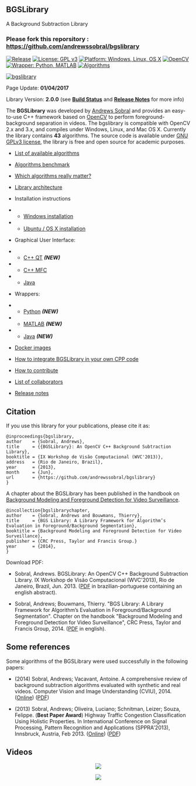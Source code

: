 ## BGSLibrary
A Background Subtraction Library

### Please fork this reporsitory : https://github.com/andrewssobral/bgslibrary

[![Release](https://img.shields.io/badge/Release-v2.0.0-blue.svg)](https://github.com/andrewssobral/bgslibrary/wiki/Build-status) [![License: GPL v3](https://img.shields.io/badge/License-GPL%20v3-blue.svg)](http://www.gnu.org/licenses/gpl-3.0) [![Platform: Windows, Linux, OS X](https://img.shields.io/badge/Platform-Windows%2C%20Linux%2C%20OS%20X-blue.svg)](https://github.com/andrewssobral/bgslibrary/wiki/Build-status) [![OpenCV](https://img.shields.io/badge/OpenCV-2.x%2C%203.x-blue.svg)](https://github.com/andrewssobral/bgslibrary/wiki/Build-status) [![Wrapper: Python, MATLAB](https://img.shields.io/badge/Wrapper-Java%2C%20Python%2C%20MATLAB-orange.svg)](https://github.com/andrewssobral/bgslibrary/wiki/Build-status) [![Algorithms](https://img.shields.io/badge/Algorithms-43-red.svg)](https://github.com/andrewssobral/bgslibrary/wiki/List-of-available-algorithms)

[![bgslibrary](http://i.giphy.com/5A94AZahSIVOw.gif)](https://youtu.be/_UbERwuQ0OU)

Page Update: **01/04/2017**

Library Version: **2.0.0** (see **[Build Status](https://github.com/andrewssobral/bgslibrary/wiki/Build-status)** and **[Release Notes](https://github.com/andrewssobral/bgslibrary/wiki/Release-notes)** for more info)

The **BGSLibrary** was developed by [Andrews Sobral](http://andrewssobral.wixsite.com/home) and provides an easy-to-use C++ framework based on [OpenCV](http://www.opencv.org/) to perform foreground-background separation in videos. The bgslibrary is compatible with OpenCV 2.x and 3.x, and compiles under Windows, Linux, and Mac OS X. Currently the library contains **43** algorithms. The source code is available under [GNU GPLv3 license](https://www.gnu.org/licenses/gpl-3.0.en.html), the library is free and open source for academic purposes.

* [List of available algorithms](https://github.com/andrewssobral/bgslibrary/wiki/List-of-available-algorithms)
* [Algorithms benchmark](https://github.com/andrewssobral/bgslibrary/wiki/Algorithms-benchmark)
* [Which algorithms really matter?](https://github.com/andrewssobral/bgslibrary/wiki/Which-algorithms-really-matter%3F)
* [Library architecture](https://github.com/andrewssobral/bgslibrary/wiki/Library-architecture)

* Installation instructions

* * [Windows installation](https://github.com/andrewssobral/bgslibrary/wiki/Installation-instructions---Windows)

* * [Ubuntu / OS X installation](https://github.com/andrewssobral/bgslibrary/wiki/Installation-instructions-Ubuntu-or-OSX)

* Graphical User Interface:

*  * [C++ QT](https://github.com/andrewssobral/bgslibrary/wiki/Graphical-User-Interface:-QT) ***(NEW)***
*  * [C++ MFC](https://github.com/andrewssobral/bgslibrary/wiki/Graphical-User-Interface:-MFC)
*  * [Java](https://github.com/andrewssobral/bgslibrary/wiki/Graphical-User-Interface:-Java)

* Wrappers:

*  * [Python](https://github.com/andrewssobral/bgslibrary/wiki/Wrapper:-Python) ***(NEW)***
*  * [MATLAB](https://github.com/andrewssobral/bgslibrary/wiki/Wrapper:-MATLAB) ***(NEW)***
*  * [Java](https://github.com/andrewssobral/bgslibrary/wiki/Wrapper:-Java) ***(NEW)***

* [Docker images](https://github.com/andrewssobral/bgslibrary/wiki/Docker-images)
* [How to integrate BGSLibrary in your own CPP code](https://github.com/andrewssobral/bgslibrary/wiki/How-to-integrate-BGSLibrary-in-your-own-CPP-code)
* [How to contribute](https://github.com/andrewssobral/bgslibrary/wiki/How-to-contribute)
* [List of collaborators](https://github.com/andrewssobral/bgslibrary/wiki/List-of-collaborators)
* [Release notes](https://github.com/andrewssobral/bgslibrary/wiki/Release-notes)


Citation
--------

If you use this library for your publications, please cite it as:
```
@inproceedings{bgslibrary,
author    = {Sobral, Andrews},
title     = {{BGSLibrary}: An OpenCV C++ Background Subtraction Library},
booktitle = {IX Workshop de Visão Computacional (WVC'2013)},
address   = {Rio de Janeiro, Brazil},
year      = {2013},
month     = {Jun},
url       = {https://github.com/andrewssobral/bgslibrary}
}
```
A chapter about the BGSLibrary has been published in the handbook on [Background Modeling and Foreground Detection for Video Surveillance](https://sites.google.com/site/backgroundmodeling/).
```
@incollection{bgslibrarychapter,
author    = {Sobral, Andrews and Bouwmans, Thierry},
title     = {BGS Library: A Library Framework for Algorithm’s Evaluation in Foreground/Background Segmentation},
booktitle = {Background Modeling and Foreground Detection for Video Surveillance},
publisher = {CRC Press, Taylor and Francis Group.}
year      = {2014},
}
```


Download PDF:
* Sobral, Andrews. BGSLibrary: An OpenCV C++ Background Subtraction Library. IX Workshop de Visão Computacional (WVC'2013), Rio de Janeiro, Brazil, Jun. 2013. ([PDF](http://www.researchgate.net/publication/257424214_BGSLibrary_An_OpenCV_C_Background_Subtraction_Library) in brazilian-portuguese containing an english abstract).

* Sobral, Andrews; Bouwmans, Thierry. "BGS Library: A Library Framework for Algorithm’s Evaluation in Foreground/Background Segmentation". Chapter on the handbook "Background Modeling and Foreground Detection for Video Surveillance", CRC Press, Taylor and Francis Group, 2014. ([PDF](http://www.researchgate.net/publication/257424214_BGSLibrary_An_OpenCV_C_Background_Subtraction_Library) in english).


Some references
---------------

Some algorithms of the BGSLibrary were used successfully in the following papers: 

* (2014) Sobral, Andrews; Vacavant, Antoine. A comprehensive review of background subtraction algorithms evaluated with synthetic and real videos. Computer Vision and Image Understanding (CVIU), 2014. ([Online](http://dx.doi.org/10.1016/j.cviu.2013.12.005)) ([PDF](http://www.researchgate.net/publication/259340906_A_comprehensive_review_of_background_subtraction_algorithms_evaluated_with_synthetic_and_real_videos))

* (2013) Sobral, Andrews; Oliveira, Luciano; Schnitman, Leizer; Souza, Felippe. (**Best Paper Award**) Highway Traffic Congestion Classification Using Holistic Properties. In International Conference on Signal Processing, Pattern Recognition and Applications (SPPRA'2013), Innsbruck, Austria, Feb 2013. ([Online](http://dx.doi.org/10.2316/P.2013.798-105)) ([PDF](http://www.researchgate.net/publication/233427564_HIGHWAY_TRAFFIC_CONGESTION_CLASSIFICATION_USING_HOLISTIC_PROPERTIES))


Videos
------

<p align="center">
<a href="https://www.youtube.com/watch?v=_UbERwuQ0OU" target="_blank">
<img src="https://sites.google.com/site/andrewssobral/bgslibrary_qt_gui_video.png?width=600" border="0" />
</a>
</p>

<p align="center">
<a href="https://www.youtube.com/watch?v=Ccqa9KBO9_U" target="_blank">
<img src="https://sites.google.com/site/andrewssobral/bgslibrary_youtube.png?width=600" border="0" />
</a>
</p>
